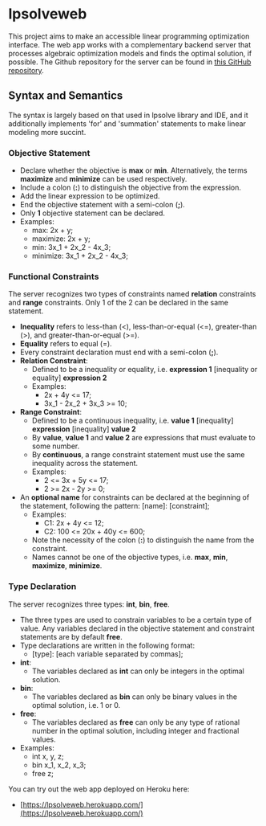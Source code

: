 # lpsolveweb

This project aims to make an accessible linear programming optimization interface.
The web app works with a complementary backend server that processes algebraic optimization models and finds the optimal solution, if possible. The Github repository for the server can be found in [this GitHub repository](https://github.com/ayang4114/lp_solve_server_dev/tree/master).

## Syntax and Semantics

The syntax is largely based on that used in lpsolve library and IDE, and it additionally implements 'for' and 'summation' statements to make linear modeling more succint.

### Objective Statement
- Declare whether the objective is **max** or **min**. Alternatively, the terms **maximize** and **minimize** can be used respectively.
- Include a colon (**:**) to distinguish the objective from the expression.
- Add the linear expression to be optimized.
- End the objective statement with a semi-colon (**;**).
- Only **1** objective statement can be declared.
- Examples:
  - max: 2x + y;
  - maximize: 2x + y;
  - min: 3x_1 + 2x_2 - 4x_3;
  - minimize: 3x_1 + 2x_2 - 4x_3;

### Functional Constraints
The server recognizes two types of constraints named **relation** constraints and **range** constraints. Only 1 of the 2 can be declared in the same statement.
- **Inequality** refers to less-than (<), less-than-or-equal (<=), greater-than (>), and greater-than-or-equal (>=).
- **Equality** refers to equal (=).
- Every constraint declaration must end with a semi-colon (**;**).
- **Relation Constraint**:
  - Defined to be a inequality or equality, i.e. __expression 1__ [inequality or equality] __expression 2__
  - Examples:
    - 2x + 4y <= 17;
    - 3x_1 - 2x_2 + 3x_3 >= 10;
- **Range Constraint**:
  - Defined to be a continuous inequality, i.e. __value 1__ [inequality] __expression__ [inequality] __value 2__
  - By **value**, __value 1__ and __value 2__ are expressions that must evaluate to some number.
  - By **continuous**, a range constraint statement must use the same inequality across the statement.
  - Examples:
    - 2 <= 3x + 5y <= 17;
    - 2 >= 2x - 2y >= 0;
- An __optional name__ for constraints can be declared at the beginning of the statement, following the pattern: [name]: [constraint];
  - Examples:
    - C1: 2x + 4y <= 12;
    - C2: 100 <= 20x + 40y <= 600;
  - Note the necessity of the colon (**:**) to distinguish the name from the constraint.
  - Names cannot be one of the objective types, i.e. **max**, **min**, **maximize**, **minimize**.

### Type Declaration
The server recognizes three types: **int**, **bin**, **free**.
- The three types are used to constrain variables to be a certain type of value. Any variables declared in the objective statement and constraint statements are by default **free**. 
- Type declarations are written in the following format:
  - [type]: [each variable separated by commas];
- **int**:
  - The variables declared as **int** can only be integers in the optimal solution.
- **bin**:
  - The variables declared as **bin** can only be binary values in the optimal solution, i.e. 1 or 0.
- **free**:
  - The variables declared as **free** can only be any type of rational number in the optimal solution, including integer and fractional values.
- Examples:
  - int x, y, z;
  - bin x_1, x_2, x_3;
  - free z;

You can try out the web app deployed on Heroku here:
- [https://lpsolveweb.herokuapp.com/](https://lpsolveweb.herokuapp.com/)

